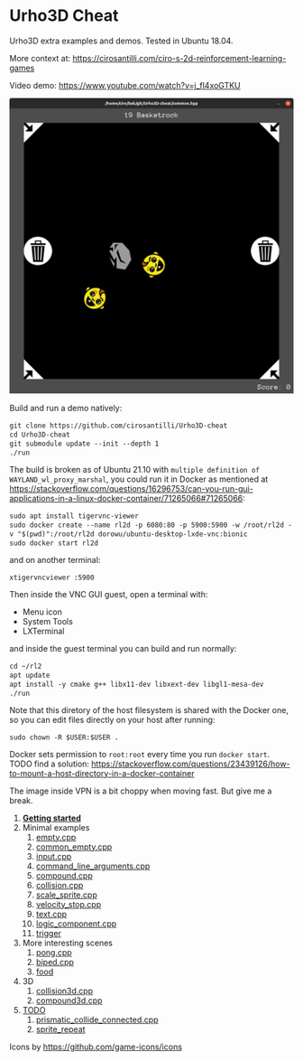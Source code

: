 # Urho3D Cheat

Urho3D extra examples and demos. Tested in Ubuntu 18.04.

More context at: https://cirosantilli.com/ciro-s-2d-reinforcement-learning-games

Video demo: https://www.youtube.com/watch?v=j_fl4xoGTKU

![](screenshot.png)

Build and run a demo natively:

```
git clone https://github.com/cirosantilli/Urho3D-cheat
cd Urho3D-cheat
git submodule update --init --depth 1
./run
```

The build is broken as of Ubuntu 21.10 with `multiple definition of WAYLAND_wl_proxy_marshal`, you could run it in Docker as mentioned at <https://stackoverflow.com/questions/16296753/can-you-run-gui-applications-in-a-linux-docker-container/71265066#71265066>:

```
sudo apt install tigervnc-viewer
sudo docker create --name rl2d -p 6080:80 -p 5900:5900 -w /root/rl2d -v "$(pwd)":/root/rl2d dorowu/ubuntu-desktop-lxde-vnc:bionic
sudo docker start rl2d
```

and on another terminal:

```
xtigervncviewer :5900
```

Then inside the VNC GUI guest, open a terminal with:

* Menu icon
* System Tools
* LXTerminal

and inside the guest terminal you can build and run normally:

```
cd ~/rl2
apt update
apt install -y cmake g++ libx11-dev libxext-dev libgl1-mesa-dev
./run
```

Note that this diretory of the host filesystem is shared with the Docker one, so you can edit files directly on your host after running:

```
sudo chown -R $USER:$USER .
```

Docker sets permission to `root:root` every time you run `docker start`. TODO find a solution: https://stackoverflow.com/questions/23439126/how-to-mount-a-host-directory-in-a-docker-container

The image inside VPN is a bit choppy when moving fast. But give me a break.

1.  [**Getting started**](getting-started.md)
1.  Minimal examples
    1.  [empty.cpp](empty.cpp)
    1.  [common_empty.cpp](empty.cpp)
    1.  [input.cpp](input.cpp)
    1.  [command_line_arguments.cpp](command_line_arguments.cpp)
    1.  [compound.cpp](compound.cpp)
    1.  [collision.cpp](collision.cpp)
    1.  [scale_sprite.cpp](scale_sprite.cpp)
    1.  [velocity_stop.cpp](velocity_stop.cpp)
    1.  [text.cpp](text.cpp)
    1.  [logic_component.cpp](logic_component.cpp)
    1.  [trigger](trigger.cpp)
1.  More interesting scenes
    1.  [pong.cpp](pong.cpp)
    1.  [biped.cpp](biped.cpp)
    1.  [food](food.cpp)
1.  3D
    1.  [collision3d.cpp](collision3d.cpp)
    1.  [compound3d.cpp](compound3d.cpp)
1.  [TODO](TODO.md)
    1.  [prismatic_collide_connected.cpp](prismatic_collide_connected.cpp)
    1.  [sprite_repeat](sprite_repeat.cpp)

Icons by <https://github.com/game-icons/icons>
